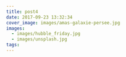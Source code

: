 ```yaml
---
title: post4
date: 2017-09-23 13:32:34
cover_image: images/amas-galaxie-persee.jpg
images:
  - images/hubble_friday.jpg
  - images/unsplash.jpg
tags:
---
```

